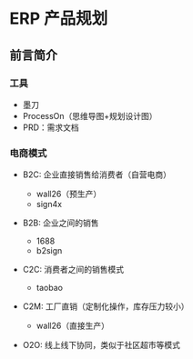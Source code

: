 ERP 产品规划
===
## 前言简介

### 工具
- 墨刀
- ProcessOn（思维导图+规划设计图）
- PRD：需求文档

### 电商模式
- B2C: 企业直接销售给消费者（自营电商）
    - wall26（预生产）
    - sign4x
- B2B: 企业之间的销售
    - 1688
    - b2sign
- C2C: 消费者之间的销售模式
    - taobao
   
- C2M: 工厂直销（定制化操作，库存压力较小）
    - wall26（直接生产）
    
- O2O: 线上线下协同，类似于社区超市等模式

